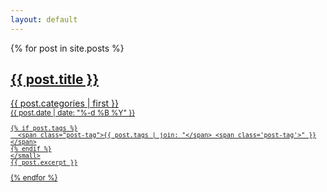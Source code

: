 ```yaml
---
layout: default
---
```


{% for post in site.posts %}

  <article>
  <div class="post-header-wrapper">
    <h2 class="no-margin-bottom">
      <a href="{{ post.url }}">
        {{ post.title }}
      </a>
    </h2>
    <span>
    <a class="post-category-link" href="/categories/{{ post.categories | first | slugify }}/">{{ post.categories | first }}
    </span>
  
  </div>
    <small>{{ post.date | date: "%-d %B %Y" }}

    {% if post.tags %}
      <span class="post-tag">{{ post.tags | join: "</span> <span class='post-tag'>" }}</span>
    {% endif %}
    </small>
    {{ post.excerpt }}
  </article>
{% endfor %}
